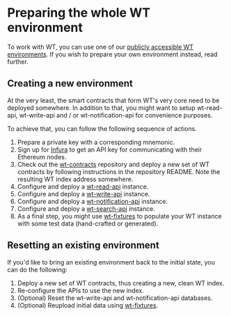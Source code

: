 # Preparing the whole WT environment

To work with WT, you can use one of our [publicly accessible WT
environments](../developer-resources.md#publicly-available-wt-deployments).
If you wish to prepare your own environment instead, read
further.

## Creating a new environment

At the very least, the smart contracts that form WT's very core
need to be deployed somewhere. In addition to that, you might
want to setup wt-read-api, wt-write-api and / or wt-notification-api
for convenience purposes.

To achieve that, you can follow the following sequence of
actions.

1. Prepare a private key with a corresponding mnemonic.
2. Sign up for [Infura](https://infura.io/) to get an API key for communicating with
   their Ethereum nodes.
3. Check out the [wt-contracts](https://github.com/windingtree/wt-contracts) repository
   and deploy a new set of WT contracts by following instructions in the repository
   README. Note the resulting WT index address somewhere.
4. Configure and deploy a [wt-read-api](https://github.com/windingtree/wt-read-api) instance.
5. Configure and deploy a [wt-write-api](https://github.com/windingtree/wt-write-api) instance. 
6. Configure and deploy a [wt-notification-api](https://github.com/windingtree/wt-notification-api) instance.
7. Configure and deploy a [wt-search-api](https://github.com/windingtree/wt-search-api) instance.
8. As a final step, you might use [wt-fixtures](https://github.com/windingtree/wt-fixtures) to
   populate your WT instance with some test data (hand-crafted or generated).

## Resetting an existing environment

If you'd like to bring an existing environment back to the
initial state, you can do the following:

1. Deploy a new set of WT contracts, thus creating a new, clean
   WT index.
2. Re-configure the APIs to use the new index.
3. (Optional) Reset the wt-write-api and wt-notification-api databases.
4. (Optional) Reupload initial data using [wt-fixtures](https://github.com/windingtree/wt-fixtures).
